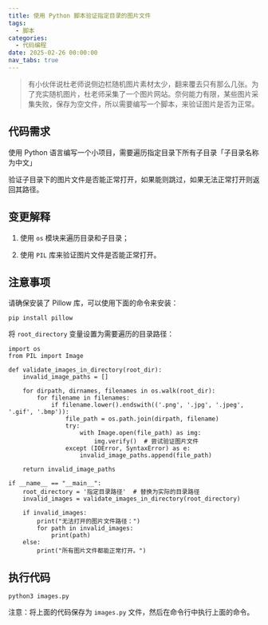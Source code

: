 ```yaml
---
title: 使用 Python 脚本验证指定目录的图片文件
tags:
  - 脚本
categories:
  - 代码编程
date: 2025-02-26 00:00:00
nav_tabs: true
---
```


> 有小伙伴说杜老师说侧边栏随机图片素材太少，翻来覆去只有那么几张。为了充实随机图片，杜老师采集了一个图片网站。奈何能力有限，某些图片采集失败，保存为空文件，所以需要编写一个脚本，来验证图片是否为正常。

<!-- more -->

## 代码需求

使用 Python 语言编写一个小项目，需要遍历指定目录下所有子目录「子目录名称为中文」

验证子目录下的图片文件是否能正常打开，如果能则跳过，如果无法正常打开则返回其路径。

## 变更解释

1. 使用 `os` 模块来遍历目录和子目录；

2. 使用 `PIL` 库来验证图片文件是否能正常打开。

## 注意事项

请确保安装了 Pillow 库，可以使用下面的命令来安装：

```
pip install pillow
``` 

将 `root_directory` 变量设置为需要遍历的目录路径：

```
import os
from PIL import Image

def validate_images_in_directory(root_dir):
    invalid_image_paths = []
    
    for dirpath, dirnames, filenames in os.walk(root_dir):
        for filename in filenames:
            if filename.lower().endswith(('.png', '.jpg', '.jpeg', '.gif', '.bmp')):
                file_path = os.path.join(dirpath, filename)
                try:
                    with Image.open(file_path) as img:
                        img.verify()  # 尝试验证图片文件
                except (IOError, SyntaxError) as e:
                    invalid_image_paths.append(file_path)
    
    return invalid_image_paths

if __name__ == "__main__":
    root_directory = '指定目录路径'  # 替换为实际的目录路径
    invalid_images = validate_images_in_directory(root_directory)
    
    if invalid_images:
        print("无法打开的图片文件路径：")
        for path in invalid_images:
            print(path)
    else:
        print("所有图片文件都能正常打开。")
```

## 执行代码

```
python3 images.py
```

注意：将上面的代码保存为 `images.py` 文件，然后在命令行中执行上面的命令。